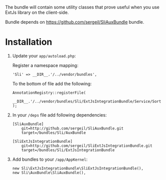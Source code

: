 The bundle will contain some utility classes that prove useful when you use ExtJs library on the client-side.

Bundle depends on https://github.com/sergeil/SliAuxBundle bundle.

Installation
============

1. Update your ``app/autoload.php``:

    Register a namespace mapping:

    ```
    'Sli' => __DIR__.'/../vendor/bundles',
    ```

    To the bottom of file add the following:

    ```
    AnnotationRegistry::registerFile(
        __DIR__.'/../vendor/bundles/Sli/ExtJsIntegrationBundle/Service/SortingFieldAnnotations.php'
    );
    ```

2. In your ``/deps`` file add following dependencies:

    ```
    [SliAuxBundle]
        git=http://github.com/sergeil/SliAuxBundle.git
        target=/bundles/Sli/AuxBundle

    [SliExtJsIntegrationBundle]
        git=http://github.com/sergeil/SliExtJsIntegrationBundle.git
        target=/bundles/Sli/ExtJsIntegrationBundle
    ```

3. Add bundles to your ``/app/AppKernel``:
    ```
    new Sli\ExtJsIntegrationBundle\SliExtJsIntegrationBundle(),
    new Sli\AuxBundle\SliAuxBundle(),
    ```